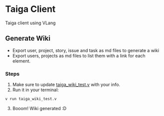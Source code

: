 # Taiga Client

Taiga client using VLang

## Generate Wiki

- Export user, project, story, issue and task as md files to generate a wiki
- Export users, projects as md files to list them with a link for each element.

### Steps
1. Make sure to update [taiga_wiki_test.v](./taiga_wiki_test.v) with your info.
2. Run it in your terminal:
```sh
v run taiga_wiki_test.v
```
3. Booom! Wiki generated :D
